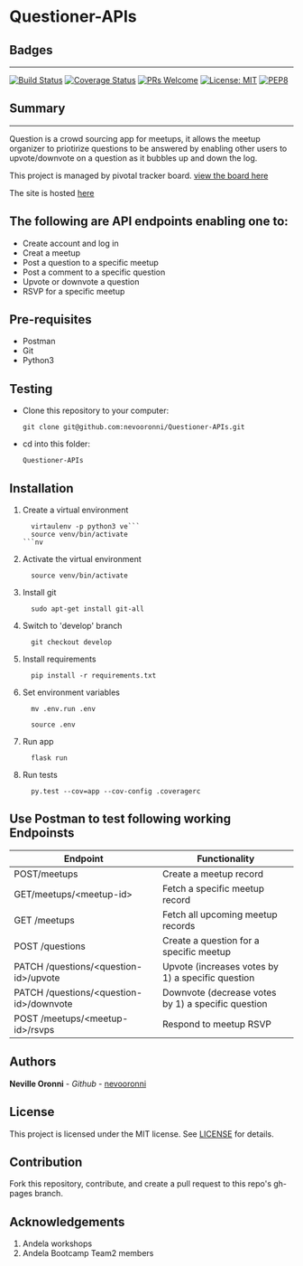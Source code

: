 # Questioner-APIs

## Badges
-------------------------

[![Build Status](https://travis-ci.org/nevooronni/Questioner-APIs.svg?branch=develop)](https://travis-ci.org/nevooronni/Questioner-APIs) [![Coverage Status](https://coveralls.io/repos/github/nevooronni/Questioner-APIs/badge.svg?branch=master)](https://coveralls.io/github/nevooronni/Questioner-APIs?branch=develop) [![PRs Welcome](https://img.shields.io/badge/PRs-welcome-brightgreen.svg?style=flat-square)](http://makeapullrequest.com)  [![License: MIT](https://img.shields.io/badge/License-MIT-yellow.svg)](https://opensource.org/licenses/MIT)  [![PEP8](https://img.shields.io/badge/code%20style-pep8-orange.svg)](https://www.python.org/dev/peps/pep-0008/)


## Summary 
-------------------------
Question is a crowd sourcing app for meetups, it allows the meetup organizer to priotirize questions to be answered by enabling other users to upvote/downvote on a question as it bubbles up and down the log.

This project is managed by pivotal tracker board. [view the board here](https://www.pivotaltracker.com/n/projects/2235272)

The site is hosted [here]()

The following are API endpoints enabling one to:
-------------------------
* Create account and log in
* Creat a meetup
* Post a question to a specific meetup
* Post a comment to a specific question
* Upvote or downvote a question
* RSVP for a specific meetup

Pre-requisites
--------------------------
- Postman
- Git
- Python3

Testing
-------------------------- 
- Clone this repository to your computer:
    ```
    git clone git@github.com:nevooronni/Questioner-APIs.git
    ```
- cd into this folder:
    ```
    Questioner-APIs
    ```
    
Installation
-------------------------- 
1. Create a virtual environment
    ```
      virtaulenv -p python3 ve```
      source venv/bin/activate
    ```nv
    ```

2. Activate the virtual environment
    ```
      source venv/bin/activate
    ```

3. Install git
    ```
      sudo apt-get install git-all
    ```

4. Switch to 'develop' branch
    ```
      git checkout develop
    ```
5. Install requirements
    ```
      pip install -r requirements.txt
    ```
6. Set environment variables
    ```
      mv .env.run .env 

      source .env   
    ```

7. Run app  
    ```
      flask run
    ```
8. Run tests
    ```
      py.test --cov=app --cov-config .coveragerc
    ```

Use Postman to test following working Endpoinsts
-------------------------

| Endpoint | Functionality |
----------|---------------
POST/meetups | Create a meetup record
GET/meetups/&lt;meetup-id&gt; | Fetch a specific meetup record
GET /meetups | Fetch all upcoming meetup records
POST /questions | Create a question for a specific meetup
PATCH /questions/&lt;question-id&gt;/upvote | Upvote (increases votes by 1) a specific question
PATCH /questions/&lt;question-id&gt;/downvote | Downvote (decrease votes by 1) a specific question
POST /meetups/&lt;meetup-id&gt;/rsvps | Respond to meetup RSVP

Authors
-------------------------
**Neville Oronni** - _Github_ -  [nevooronni](https://github.com/nevooronni)

License
----------
This project is licensed under the MIT license. See [LICENSE](https://github.com/nevooronni/Questioner-APIs/blob/master/LICENSE) for details.

Contribution
---------------
Fork this repository, contribute, and create a pull request to this repo's gh-pages branch.

Acknowledgements
-----------------
1. Andela workshops
2. Andela Bootcamp Team2 members